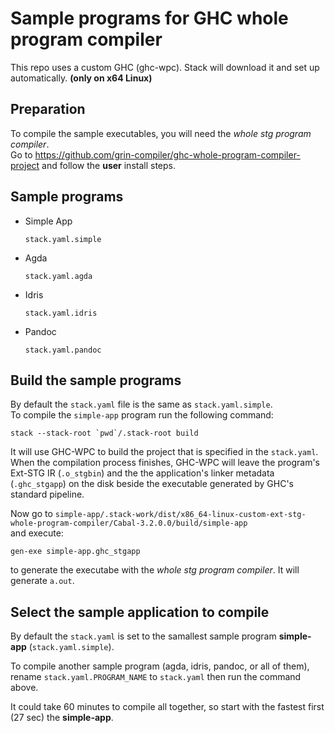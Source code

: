 # Sample programs for GHC whole program compiler

This repo uses a custom GHC (ghc-wpc). Stack will download it and set up automatically. **(only on x64 Linux)**

## Preparation

To compile the sample executables, you will need the *whole stg program compiler*.  
Go to https://github.com/grin-compiler/ghc-whole-program-compiler-project and follow the **user** install steps.

## Sample programs

- Simple App
  ```
  stack.yaml.simple
  ```
- Agda  
  ```
  stack.yaml.agda
  ```
- Idris
  ```
  stack.yaml.idris
  ```
- Pandoc
  ```
  stack.yaml.pandoc
  ```

## Build the sample programs

By default the `stack.yaml` file is the same as `stack.yaml.simple`.  
To compile the `simple-app` program run the following command:
```
stack --stack-root `pwd`/.stack-root build
```
It will use GHC-WPC to build the project that is specified in the `stack.yaml`.  
When the compilation process finishes, GHC-WPC will leave the program's Ext-STG IR (`.o_stgbin`) and the the application's linker metadata (`.ghc_stgapp`) on the disk beside the executable generated by GHC's standard pipeline.  

Now go to `simple-app/.stack-work/dist/x86_64-linux-custom-ext-stg-whole-program-compiler/Cabal-3.2.0.0/build/simple-app`  
and execute:
```
gen-exe simple-app.ghc_stgapp
```
to generate the executabe with the *whole stg program compiler*.
It will generate `a.out`.

## Select the sample application to compile

By default the `stack.yaml` is set to the samallest sample program **simple-app** (`stack.yaml.simple`).

To compile another sample program (agda, idris, pandoc, or all of them), rename `stack.yaml.PROGRAM_NAME` to `stack.yaml` then run the command above.

It could take 60 minutes to compile all together, so start with the fastest first (27 sec) the **simple-app**.
